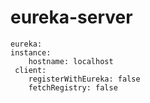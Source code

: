 # eureka-server
	eureka:
  	instance:
    	hostname: localhost
 	 client:
   	 	registerWithEureka: false
   	 	fetchRegistry: false
